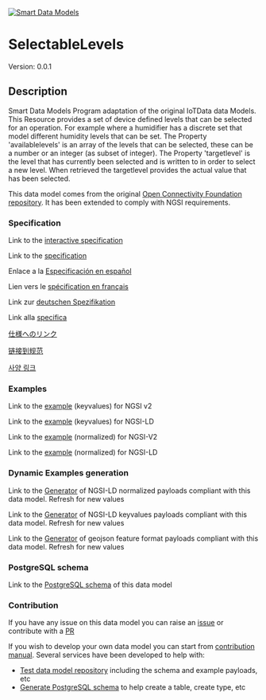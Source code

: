 [![Smart Data Models](https://smartdatamodels.org/wp-content/uploads/2022/01/SmartDataModels_logo.png "Logo")](https://smartdatamodels.org)
# SelectableLevels
Version: 0.0.1

## Description 

Smart Data Models Program adaptation of the original IoTData data Models. This Resource provides a set of device defined levels that can be selected for an operation. For example where a humidifier has a discrete set that model different humidity levels that can be set. The Property 'availablelevels' is an array of the levels that can be selected, these can be a number or an integer (as subset of integer). The Property 'targetlevel' is the level that has currently been selected and is written to in order to select a new level. When retrieved the targetlevel provides the actual value that has been selected.

This data model comes from the original [Open Connectivity Foundation repository](https://github.com/openconnectivityfoundation/IoTDataModels). It has been extended to comply with NGSI requirements.
### Specification

Link to the [interactive specification](https://swagger.lab.fiware.org/?url=https://smart-data-models.github.io/dataModel.OCF/SelectableLevels/swagger.yaml)

Link to the [specification](https://github.com/smart-data-models/dataModel.OCF/blob/master/SelectableLevels/doc/spec.md)

Enlace a la [Especificación en español](https://github.com/smart-data-models/dataModel.OCF/blob/master/SelectableLevels/doc/spec_ES.md)

Lien vers le [spécification en français](https://github.com/smart-data-models/dataModel.OCF/blob/master/SelectableLevels/doc/spec_FR.md)

Link zur [deutschen Spezifikation](https://github.com/smart-data-models/dataModel.OCF/blob/master/SelectableLevels/doc/spec_DE.md)

Link alla [specifica](https://github.com/smart-data-models/dataModel.OCF/blob/master/SelectableLevels/doc/spec_IT.md)

[仕様へのリンク](https://github.com/smart-data-models/dataModel.OCF/blob/master/SelectableLevels/doc/spec_JA.md)

[链接到规范](https://github.com/smart-data-models/dataModel.OCF/blob/master/SelectableLevels/doc/spec_ZH.md)

[사양 링크](https://github.com/smart-data-models/dataModel.OCF/blob/master/SelectableLevels/doc/spec_KO.md)
### Examples

Link to the [example](https://smart-data-models.github.io/dataModel.OCF/SelectableLevels/examples/example.json) (keyvalues) for NGSI v2

Link to the [example](https://smart-data-models.github.io/dataModel.OCF/SelectableLevels/examples/example.jsonld) (keyvalues) for NGSI-LD

Link to the [example](https://smart-data-models.github.io/dataModel.OCF/SelectableLevels/examples/example-normalized.json) (normalized) for NGSI-V2

Link to the [example](https://smart-data-models.github.io/dataModel.OCF/SelectableLevels/examples/example-normalized.jsonld) (normalized) for NGSI-LD
### Dynamic Examples generation

Link to the [Generator](https://smartdatamodels.org/extra/ngsi-ld_generator.php?schemaUrl=https://raw.githubusercontent.com/smart-data-models/dataModel.OCF/master/SelectableLevels/schema.json&email=info@smartdatamodels.org) of NGSI-LD normalized payloads compliant with this data model. Refresh for new values

Link to the [Generator](https://smartdatamodels.org/extra/ngsi-ld_generator_keyvalues.php?schemaUrl=https://raw.githubusercontent.com/smart-data-models/dataModel.OCF/master/SelectableLevels/schema.json&email=info@smartdatamodels.org) of NGSI-LD keyvalues payloads compliant with this data model. Refresh for new values

Link to the [Generator](https://smartdatamodels.org/extra/geojson_features_generator.php?schemaUrl=https://raw.githubusercontent.com/smart-data-models/dataModel.OCF/master/SelectableLevels/schema.json&email=info@smartdatamodels.org) of geojson feature format payloads compliant with this data model. Refresh for new values
### PostgreSQL schema

Link to the [PostgreSQL schema](https://github.com/smart-data-models/dataModel.OCF/blob/master/SelectableLevels/schema.sql) of this data model
### Contribution

 If you have any issue on this data model you can raise an [issue](https://github.com/smart-data-models/dataModel.OCF/issues)  or contribute with a [PR](https://github.com/smart-data-models/dataModel.OCF/pulls)

 If you wish to develop your own data model you can start from [contribution manual](https://bit.ly/contribution_manual). Several services have been developed to help with: 
 - [Test data model repository](https://smartdatamodels.org/index.php/data-models-contribution-api/) including the schema and example payloads, etc
 - [Generate PostgreSQL schema](https://smartdatamodels.org/index.php/sql-service/) to help create a table, create type, etc